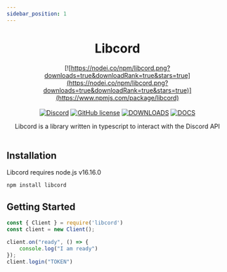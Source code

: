 ```yaml
---
sidebar_position: 1
---
```


<div align="center">

# Libcord

[![https://nodei.co/npm/libcord.png?downloads=true&downloadRank=true&stars=true](https://nodei.co/npm/libcord.png?downloads=true&downloadRank=true&stars=true)](https://www.npmjs.com/package/libcord) <br></br>
[![Discord](https://img.shields.io/discord/976566685895114823.png?color=7289da&label=Libcord&logo=discord&style=flat-square)](https://discord.gg/k672733TU3) [![GitHub license](https://img.shields.io/github/license/tovade/libcord.svg)](https://github.com/tovade/libcord/blob/master/LICENSE)  [![DOWNLOADS](https://img.shields.io/npm/dm/libcord)](https://www.npmjs.com/package/libcord) [![DOCS](https://img.shields.io/badge/typedoc-docs-blue.svg)](https://libcord.js.org/)


Libcord is a library written in typescript to interact with the Discord API <br></br>

</div>

## Installation

Libcord requires node.js v16.16.0

````shell
npm install libcord
````

## Getting Started

````javascript
const { Client } = require('libcord')
const client = new Client();

client.on("ready", () => {
    console.log("I am ready")
});
client.login("TOKEN")
````